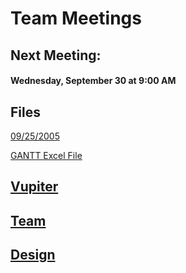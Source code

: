 # Team Meetings

## Next Meeting: 

#### Wednesday, September 30 at 9:00 AM

## Files
[09/25/2005](https://ams0187.github.io/Vupiter/9_25_2020.pdf)

[GANTT Excel File](https://ams0187.github.io/Vupiter/VupiterGantt.xlsx)

## [Vupiter](https://ams0187.github.io/Vupiter/)

## [Team](https://ams0187.github.io/Vupiter/members)

## [Design](https://ams0187.github.io/Vupiter/design)

